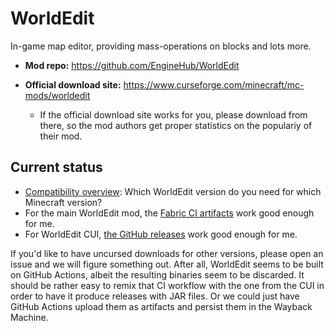﻿
WorldEdit
=========

<!-- %begin% descr -->
In-game map editor, providing mass-operations on blocks and lots more.
<!-- %endof% descr -->

<!-- %begin% meta -->

* __Mod repo:__
  https://github.com/EngineHub/WorldEdit

* __Official download site:__
  https://www.curseforge.com/minecraft/mc-mods/worldedit
  * If the official download site works for you, please download from there,
    so the mod authors get proper statistics on the populariy of their mod.

<!-- %endof% meta -->


Current status
--------------

* [Compatibility overview](compat_versions.txt):
  Which WorldEdit version do you need for which Minecraft version?
* For the main WorldEdit mod, the [Fabric CI artifacts](fabric_ci_artifacts.md)
  work good enough for me.
* For WorldEdit CUI,
  [the GitHub releases](https://github.com/EngineHub/WorldEditCUI/releases)
  work good enough for me.

If you'd like to have uncursed downloads for other versions,
please open an issue and we will figure something out.
After all, WorldEdit seems to be built on GitHub Actions, albeit the
resulting binaries seem to be discarded. It should be rather easy to
remix that CI workflow with the one from the CUI in order to have it
produce releases with JAR files.
Or we could just have GitHub Actions upload them as artifacts and
persist them in the Wayback Machine.

